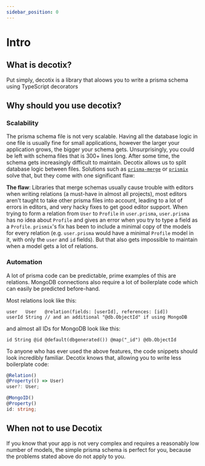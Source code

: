 ```yaml
---
sidebar_position: 0
---
```


# Intro

## What is decotix?

Put simply, decotix is a library that aloows you to write a prisma schema using TypeScript decorators

## Why should you use decotix?

### Scalability

The prisma schema file is not very scalable. Having all the database logic in one file is usually fine for small applications, however the larger your application grows, the bigger your schema gets. Unsurprisingly, you could
be left with schema files that is 300+ lines long. After some time, the schema gets increasingly
difficult to maintain. Decotix allows us to split database logic between files. Solutions such as
[`prisma-merge`](https://github.com/inside-labs/prisma-merge) or
[`prismix`](https://github.com/jamiepine/prismix) solve that, but they come with one significant flaw:

**The flaw**: Libraries that merge schemas usually cause trouble with editors when writing relations
(a must-have in almost all projects), most editors aren't taught to take other prisma files into
account, leading to a lot of errors in editors, and very hacky fixes to get good editor support.
When trying to form a relation from `User` to `Profile` in `user.prisma`, `user.prisma` has no idea
about `Profile` and gives an error when you try to type a field as a `Profile`. `prismix`'s fix has
been to include a minimal copy of the models for every relation (e.g. `user.prisma` would have a minimal
`Profile` model in it, with only the `user` and `id` fields). But that also gets impossible to maintain
when a model gets a lot of relations.

### Automation

A lot of prisma code can be predictable, prime examples of this are relations. MongoDB connections also require a lot of boilerplate code which can easily be predicted before-hand.

Most relations look like this:

```prisma
user   User   @relation(fields: [userId], references: [id])
userId String // and an additional "@db.ObjectId" if using MongoDB
```

and almost all IDs for MongoDB look like this:

```prisma
id String @id @default(dbgenerated()) @map("_id") @db.ObjectId
```

To anyone who has ever used the above features, the code snippets should look incredibly familiar. Decotix knows that, allowing you to write less boilerplate code:

```ts
@Relation()
@Property(() => User)
user?: User;
```

```ts
@MongoID()
@Property()
id: string;
```

## When not to use Decotix

If you know that your app is not very complex and requires a reasonably low number of models, the simple prisma schema is perfect for you, because the problems stated above do not apply to you.
